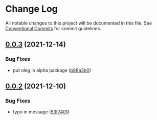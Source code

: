 # Change Log

All notable changes to this project will be documented in this file.
See [Conventional Commits](https://conventionalcommits.org) for commit guidelines.

## [0.0.3](https://github.com/your-username/your-repo-name/compare/@your-username/alpha@0.0.2...@your-username/alpha@0.0.3) (2021-12-14)


### Bug Fixes

* put oleg in alpha package ([b88a3b0](https://github.com/your-username/your-repo-name/commit/b88a3b0759f7fe2a32c519cc9254b228ac9c5e62))





## [0.0.2](https://github.com/your-username/your-repo-name/compare/@your-username/alpha@0.0.1...@your-username/alpha@0.0.2) (2021-12-10)


### Bug Fixes

* typo in message ([53f7401](https://github.com/your-username/your-repo-name/commit/53f7401a8a4f30857dd251d290cefc5aa208708a))
